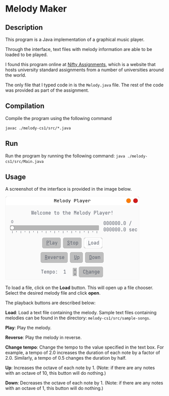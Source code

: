 # Melody Maker

## Description
This program is a Java implementation of a graphical music player.

Through the interface, text files with melody information are able to be loaded to be played.

I found this program online at [Nifty Assignments](http://nifty.stanford.edu/2015/obourn-stepp-melody-maker/), which is a website that hosts university standard assignments from a number of universities around the world.

The only file that I typed code in is the `Melody.java` file. The rest of the code was provided as part of the assignment.

## Compilation
Compile the program using the following command
```
javac ./melody-cs1/src/*.java
```
## Run
Run the program by running the following command:
`
java ./melody-cs1/src/Main.java
`
## Usage
A screenshot of the interface is provided in the image below.

![Graphical interface](/melody-cs1/assets/img/Melody_player_gui.png)

To load a file, click on the **Load** button. This will open up a file chooser. Select the desired melody file and click **open**.

The playback buttons are described below:

**Load**: Load a text file containing the melody. Sample text files containing melodies can be found in the directory: `melody-cs1/src/sample-songs`.

**Play**: Play the melody.

**Reverse**: Play the melody in reverse.

**Change tempo**: Change the tempo to the value specified in the text box. For example, a tempo of 2.0 increases the duration of each note by a factor of 2.0. Similarly, a tempo of 0.5 changes the duration by half.

**Up**: Increases the octave of each note by 1. (Note: if there are any notes with an octave of 10, this button will do nothing.)

**Down**: Decreases the octave of each note by 1. (Note: if there are any notes with an octave of 1, this button will do nothing.)
